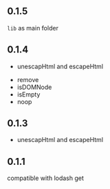 ## 0.1.5
`lib` as main folder

## 0.1.4
- unescapHtml and escapeHtml
+ remove
+ isDOMNode
+ isEmpty
+ noop

## 0.1.3
+ unescapHtml and escapeHtml

## 0.1.1
compatible with lodash get